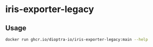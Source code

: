 # iris-exporter-legacy

## Usage

```bash
docker run ghcr.io/dioptra-io/iris-exporter-legacy:main --help
```
